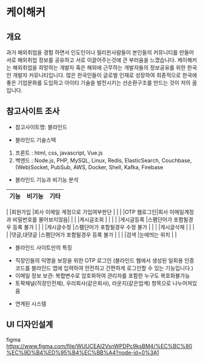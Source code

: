 # 케이해커

## 개요
과거 해외취업을 경험 하면서 인도인이나 필리핀사람들이 본인들의 커뮤니티를 만들어 서로 해외취업 정보를 공유하고 서로 이끌어주는것에 큰 부러움을 느꼈습니다. 케이해커는 해외취업을 희망하는 개발자 혹은 해외에 근무하는 개발자들의 정보공유를 위한 한국인 개발자 커뮤니티입니다. 많은 한국인들이 글로벌 인재로 성장하여 최종적으로 한국에 좋은 기업문화를 도입하고 아이티 기술을 발전시키는 선순환구조를 만드는 것이 저의 꿈입니다.

## 참고사이트 조사
- 참고사이트명: 블라인드

- 블라인드 기술스택

1. 프론트 : html, css, javascript, Vue.js
2. 백엔드 : Node.js, PHP, MySQL, Linux, Redis, ElasticSearch, Couchbase, (Web)Socket, PubSub, AWS, Docker, Shell, Kafka, Firebase

- 블라인드 기능과 비기능 분석

|기능       |비기능                          |기타|
|----------|------------------------------|---|
|
|회원가입    |회사 이메일 계정으로 가입여부판단      |   |
|
|OTP 웹로그인|회사 이메일계정과 비밀번호를 물어보지않음|   |
|
|게시글조회  |                               |   |
|
|게시글등록  |스팸단어가 포함될경우 등록 불가        |   |
|
|게시글수정  |스팸단어가 포함될경우 수정 불가        |   |
|
|게시글삭제  |                               |   |
|
|댓글,대댓글 |스팸단어가 포함될경우 등록 불가        |   |
|
|검색      |눈에띄는 위치                      |   |

- 블라인드 사이트만의 특징

* 직장인들의 익명을 보장을 위한 OTP 로그인
(블라인드 웹에서 생성된 일회용 인증코드를 블라인드 앱에 
입력하여 안전하고 간편하게 로그인할 수 있는 기능입니다.)
* 이메일 정보 보관: 복합변수로 암호화하여 관리자를 포함한 누구도 복호화불가능
* 토팍채널(직장인전체), 우리회사(같은회사), 라운지(같은업계) 항목으로 나누어져있음

- 연계된 시스템

## UI 디자인설계
figma
https://www.figma.com/file/WUUCEAI2VsnWPDPc9ksBM4/%EC%BC%80%EC%9D%B4%ED%95%B4%EC%BB%A4?node-id=0%3A1
